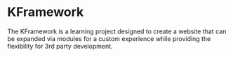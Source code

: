 KFramework
==========

The KFramework is a learning project designed to create a website that can be expanded via modules for a custom experience while providing the flexibility for 3rd party development.
